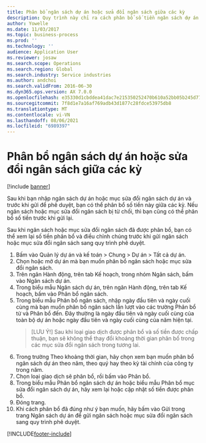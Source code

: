 ```yaml
---
title: Phân bổ ngân sách dự án hoặc sửa đổi ngân sách giữa các kỳ
description: Quy trình này chỉ ra cách phân bổ số tiền ngân sách dự án giữa các kỳ.
author: Yowelle
ms.date: 11/03/2017
ms.topic: business-process
ms.prod: ''
ms.technology: ''
audience: Application User
ms.reviewer: josaw
ms.search.scope: Operations
ms.search.region: Global
ms.search.industry: Service industries
ms.author: andchoi
ms.search.validFrom: 2016-06-30
ms.dyn365.ops.version: AX 7.0.0
ms.openlocfilehash: e35330d1cbddea41dac7e215350252470b610a52bb05b245d7794a37415dcd3c
ms.sourcegitcommit: 7f8d1e7a16af769adb43d1877c28fdce53975db8
ms.translationtype: MT
ms.contentlocale: vi-VN
ms.lasthandoff: 08/06/2021
ms.locfileid: "6989397"
---
```

# <a name="allocate-a-project-budget-or-budget-revision-across-periods"></a>Phân bổ ngân sách dự án hoặc sửa đổi ngân sách giữa các kỳ

[!include [banner](../../includes/banner.md)]

Sau khi bạn nhập ngân sách dự án hoặc mục sửa đổi ngân sách dự án và trước khi gửi để phê duyệt, bạn có thể phân bổ số tiền này giữa các kỳ. Nếu ngân sách hoặc mục sửa đổi ngân sách bị từ chối, thì bạn cũng có thể phân bổ số tiền trước khi gửi lại. 

Sau khi ngân sách hoặc mục sửa đổi ngân sách đã được phân bổ, bạn có thể xem lại số tiền phân bổ và điều chỉnh chúng trước khi gửi ngân sách hoặc mục sửa đổi ngân sách sang quy trình phê duyệt. 

1. Bấm vào Quản lý dự án và kế toán > Chung > Dự án > Tất cả dự án. 
2. Chọn hoặc mở dự án mà bạn muốn phân bổ ngân sách hoặc mục sửa đổi ngân sách. 
3. Trên ngăn Hành động, trên tab Kế hoạch, trong nhóm Ngân sách, bấm vào Ngân sách dự án. 
4. Trong biểu mẫu Ngân sách dự án, trên ngăn Hành động, trên tab Kế hoạch, bấm vào Phân bổ ngân sách. 
5. Trong biểu mẫu Phân bổ ngân sách, nhập ngày đầu tiên và ngày cuối cùng mà bạn muốn phân bổ ngân sách lần lượt vào các trường Phân bổ từ và Phân bổ đến. Đây thường là ngày đầu tiên và ngày cuối cùng của toàn bộ dự án hoặc ngày đầu tiên và ngày cuối cùng của năm hiện tại.  
   > [LƯU Ý!] Sau khi loại giao dịch được phân bổ và số tiền được chấp thuận, bạn sẽ không thể thay đổi khoảng thời gian phân bổ trong các mục sửa đổi ngân sách trong tương lai. 
6. Trong trường Theo khoảng thời gian, hãy chọn xem bạn muốn phân bổ ngân sách dự án theo năm, theo quý hay theo kỳ tài chính của công ty trong năm.
7. Chọn loại giao dịch sẽ phân bổ, rồi bấm vào Phân bổ. 
8. Trong biểu mẫu Phân bổ ngân sách dự án hoặc biểu mẫu Phân bổ mục sửa đổi ngân sách dự án, hãy xem lại hoặc cập nhật số tiền được phân bổ. 
9. Đóng trang.
10. Khi cách phân bổ đã đúng như ý bạn muốn, hãy bấm vào Gửi trong trang Ngân sách dự án để gửi ngân sách hoặc mục sửa đổi ngân sách sang quy trình phê duyệt.  




[!INCLUDE[footer-include](../../includes/footer-banner.md)]